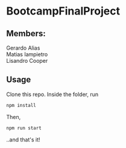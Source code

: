# BootcampFinalProject

## Members:

Gerardo Alias  
Matias Iampietro  
Lisandro Cooper

## Usage

Clone this repo. Inside the folder, run

``` bash
npm install
``` 
Then, 

``` bash
npm run start
``` 

..and that's it!
